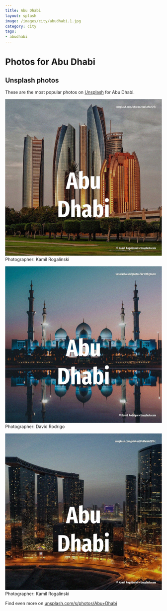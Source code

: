 ```yaml
---
title: Abu Dhabi
layout: splash
image: /images/city/abudhabi.1.jpg
category: city
tags:
- abudhabi
---
```

# Photos for Abu Dhabi
 
## Unsplash photos
These are the most popular photos on [Unsplash](https://unsplash.com) for Abu Dhabi.
 
![Abu Dhabi](/images/city/abudhabi.1.jpg)
Photographer:  Kamil Rogalinski
 
![Abu Dhabi](/images/city/abudhabi.2.jpg)
Photographer:  David Rodrigo
 
![Abu Dhabi](/images/city/abudhabi.3.jpg)
Photographer:  Kamil Rogalinski
 
Find even more on [unsplash.com/s/photos/Abu+Dhabi](https://unsplash.com/s/photos/Abu+Dhabi)
 
